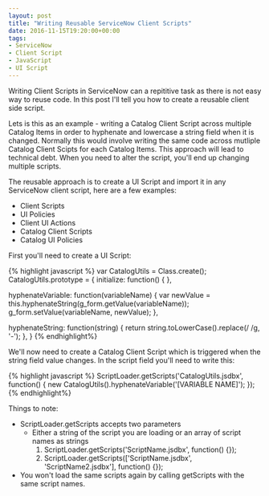 ```yaml
---
layout: post
title: "Writing Reusable ServiceNow Client Scripts"
date: 2016-11-15T19:20:00+00:00
tags:
- ServiceNow
- Client Script
- JavaScript
- UI Script
---
```


Writing Client Scripts in ServiceNow can a repititive task as there is not easy way to reuse code. In this post I'll tell you how to create a reusable client side script.

<!--break-->

Lets is this as an example - writing a Catalog Client Script across multiple Catalog Items in order to hyphenate and lowercase a string field when it is changed. Normally this would involve writing the same code across mutliple Catalog Client Scipts for each Catalog Items. This approach will lead to technical debt. When you need to alter the script, you'll end up changing multiple scripts.

The reusable approach is to create a UI Script and import it in any ServiceNow client script, here are a few examples:

  - Client Scripts
  - UI Policies
  - Client UI Actions
  - Catalog Client Scripts
  - Catalog UI Policies

First you'll need to create a UI Script:

{% highlight javascript %}
var CatalogUtils = Class.create();
CatalogUtils.prototype = {
  initialize: function() {
  },

  hyphenateVariable: function(variableName) {
    var newValue = this.hyphenateString(g_form.getValue(variableName));
    g_form.setValue(variableName, newValue);
  },

  hyphenateString: function(string) {
    return string.toLowerCase().replace(/ /g, '-');
  },
}
{% endhighlight%}

We'll now need to create a Catalog Client Script which is triggered when the string field value changes. In the script field you'll need to write this:

{% highlight javascript %}
ScriptLoader.getScripts('CatalogUtils.jsdbx', function() {
  new CatalogUtils().hyphenateVariable('[VARIABLE NAME]');
});
{% endhighlight%}

Things to note:

- ScriptLoader.getScripts accepts two parameters
  - Either a string of the script you are loading or an array of script names as strings
    1. ScriptLoader.getScripts('ScriptName.jsdbx', function() {});
    2. ScriptLoader.getScripts(['ScriptName.jsdbx', 'ScriptName2.jsdbx'], function() {});
- You won't load the same scripts again by calling getScripts with the same script names.
